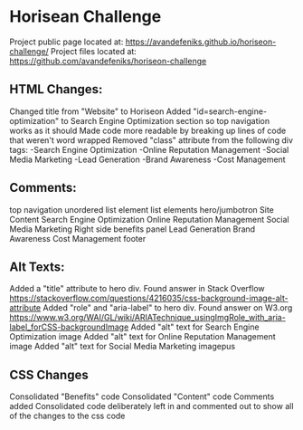 # Horisean Challenge

Project public page located at: https://avandefeniks.github.io/horiseon-challenge/
Project files located at: https://github.com/avandefeniks/horiseon-challenge

## HTML Changes:
Changed title from "Website" to Horiseon
Added "id=search-engine-optimization" to Search Engine Optimization section so top navigation works as it should
Made code more readable by breaking up lines of code that weren't word wrapped
Removed "class" attribute from the following div tags:
    -Search Engine Optimization
    -Online Reputation Management 
    -Social Media Marketing
    -Lead Generation
    -Brand Awareness
    -Cost Management

## Comments:
top navigation
unordered list element 
list elements 
hero/jumbotron
Site Content 
Search Engine Optimization 
Online Reputation Management 
Social Media Marketing 
Right side benefits panel 
Lead Generation
Brand Awareness
Cost Management
footer

## Alt Texts:
Added a "title" attribute to hero div. Found answer in Stack Overflow https://stackoverflow.com/questions/4216035/css-background-image-alt-attribute
Added "role" and "aria-label" to hero div. Found answer on W3.org 
https://www.w3.org/WAI/GL/wiki/ARIATechnique_usingImgRole_with_aria-label_forCSS-backgroundImage
Added "alt" text for Search Engine Optimization image
Added "alt" text for Online Reputation Management image
Added "alt" text for Social Media Marketing imagepus

## CSS Changes
Consolidated "Benefits" code
Consolidated "Content" code 
Comments added
Consolidated code deliberately left in and commented out to show all of the changes to the css code